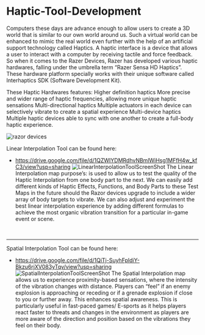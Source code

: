 # Haptic-Tool-Development

Computers these days are advance enough to allow users to create a 3D world that is similar to our own world around us. Such a virtual world can be enhanced to mimic the real world even further with the help of an artificial support technology called Haptics. A haptic interface is a device that allows a user to interact with a computer by receiving tactile and force feedback. So when it comes to the Razer Devices, Razer has developed various haptic hardwares, falling under the umbrella term “Razer Sensa HD Haptics”. These hardware platform specially works with their unique software called Interhaptics SDK (Software Development Kit).

These Haptic Hardwares features:
Higher definition haptics
More precise and wider range of haptic frequencies, allowing more unique haptic sensations
Multi-directional haptics
Multiple actuators in each device can selectively vibrate to create a spatial experience
Multi-device haptics
Multiple haptic devices able to sync with one another to create a full-body haptic experience.

![razor devices](https://github.com/user-attachments/assets/b3985143-2005-444a-8cb9-77412091415d)


Linear Interpolation Tool can be found here:
* https://drive.google.com/file/d/1QZWIYDMRdhvNBmlWiHsg1MFfH4w_kfC3/view?usp=sharing
![LinearInterpolationToolScreenShot](https://github.com/user-attachments/assets/c97161ab-aea0-4d50-9b04-e76f5e2eb5a5)
The Linear Interpolation map purpose’s: is used to allow us to test the quality of the Haptic Interpolation from one body part to the next. We can easily add different kinds of Haptic Effects, Functions, and Body Parts to these Test Maps in the future should the Razor devices upgrade to include a wider array of body targets to vibrate. We can also adjust and experiment the best linear interpolation experience by adding different formulas to achieve the most organic vibration transition for a particular in-game event or scene.

</br>

---
Spatial Interpolation Tool can be found here:
* https://drive.google.com/file/d/1QiTj-SuyhFpldiY-Bkzu6rjXV083yTqv/view?usp=sharing
![SpatialInterpolationToolScreenShot](https://github.com/user-attachments/assets/e46c7eee-ae43-42f4-8bd5-93c03a988ae0)
The Spatial Interpolation map allows us to experience proximity-based sensations, where the intensity of the vibration changes with distance. Players can “feel” if an enemy explosion is approaching or receding or if a grenade explosion if close to you or further away. This enhances spatial awareness. This is particularly useful in fast-paced games/ E-sports as it helps players react faster to threats and changes in the environment as players are more aware of the direction and position based on the vibrations they feel on their body.

